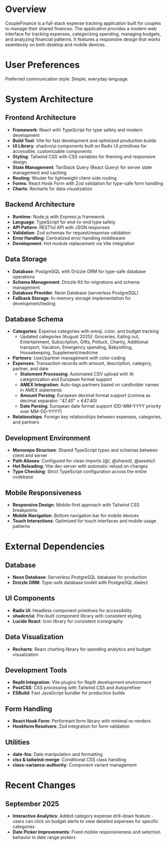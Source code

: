 # Overview

CoupleFinance is a full-stack expense tracking application built for couples to manage their shared finances. The application provides a modern web interface for tracking expenses, categorizing spending, managing budgets, and analyzing financial patterns. It features a responsive design that works seamlessly on both desktop and mobile devices.

# User Preferences

Preferred communication style: Simple, everyday language.

# System Architecture

## Frontend Architecture
- **Framework**: React with TypeScript for type safety and modern development
- **Build Tool**: Vite for fast development and optimized production builds
- **UI Library**: shadcn/ui components built on Radix UI primitives for accessible, customizable components
- **Styling**: Tailwind CSS with CSS variables for theming and responsive design
- **State Management**: TanStack Query (React Query) for server state management and caching
- **Routing**: Wouter for lightweight client-side routing
- **Forms**: React Hook Form with Zod validation for type-safe form handling
- **Charts**: Recharts for data visualization

## Backend Architecture
- **Runtime**: Node.js with Express.js framework
- **Language**: TypeScript for end-to-end type safety
- **API Pattern**: RESTful API with JSON responses
- **Validation**: Zod schemas for request/response validation
- **Error Handling**: Centralized error handling middleware
- **Development**: Hot module replacement via Vite integration

## Data Storage
- **Database**: PostgreSQL with Drizzle ORM for type-safe database operations
- **Schema Management**: Drizzle Kit for migrations and schema management
- **Database Provider**: Neon Database (serverless PostgreSQL)
- **Fallback Storage**: In-memory storage implementation for development/testing

## Database Schema
- **Categories**: Expense categories with emoji, color, and budget tracking
  - Updated categories (August 2025): Groceries, Eating out, Entertainment, Subscription, Gifts, Potluck, Charity, Additional transport, Vacation, Emergency spending, Babysitting, Housekeeping, Supplement/medicine
- **Partners**: User/partner management with color coding
- **Expenses**: Transaction records with amount, description, category, partner, and date
  - **Statement Processing**: Automated CSV upload with AI categorization and European format support
  - **AMEX Integration**: Auto-tags partners based on cardholder names in AMEX statements
  - **Amount Parsing**: European decimal format support (comma as decimal separator: "47,40" = €47.40)
  - **Date Parsing**: European date format support (DD-MM-YYYY priority over MM-DD-YYYY)
- **Relationships**: Foreign key relationships between expenses, categories, and partners

## Development Environment
- **Monorepo Structure**: Shared TypeScript types and schemas between client and server
- **Path Aliases**: Configured for clean imports (@/, @shared/, @assets/)
- **Hot Reloading**: Vite dev server with automatic reload on changes
- **Type Checking**: Strict TypeScript configuration across the entire codebase

## Mobile Responsiveness
- **Responsive Design**: Mobile-first approach with Tailwind CSS breakpoints
- **Mobile Navigation**: Bottom navigation bar for mobile devices
- **Touch Interactions**: Optimized for touch interfaces and mobile usage patterns

# External Dependencies

## Database
- **Neon Database**: Serverless PostgreSQL database for production
- **Drizzle ORM**: Type-safe database toolkit with PostgreSQL dialect

## UI Components
- **Radix UI**: Headless component primitives for accessibility
- **shadcn/ui**: Pre-built component library with consistent styling
- **Lucide React**: Icon library for consistent iconography

## Data Visualization
- **Recharts**: React charting library for spending analytics and budget visualization

## Development Tools
- **Replit Integration**: Vite plugins for Replit development environment
- **PostCSS**: CSS processing with Tailwind CSS and Autoprefixer
- **ESBuild**: Fast JavaScript bundler for production builds

## Form Handling
- **React Hook Form**: Performant form library with minimal re-renders
- **Hookform Resolvers**: Zod integration for form validation

## Utilities
- **date-fns**: Date manipulation and formatting
- **clsx & tailwind-merge**: Conditional CSS class handling
- **class-variance-authority**: Component variant management

# Recent Changes

## September 2025
- **Interactive Analytics**: Added category expense drill-down feature - users can click on budget alerts to view detailed expenses for specific categories
- **Date Picker Improvements**: Fixed mobile responsiveness and selection behavior in date range pickers
